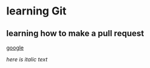 # learning Git

 ## learning how to make a pull request

[google](http://www.google.com)

_here is italic text_ 